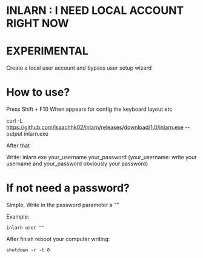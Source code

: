 # INLARN : I NEED LOCAL ACCOUNT RIGHT NOW

# EXPERIMENTAL

Create a local user account and bypass user setup wizard

# How to use?

Press Shift + F10 When appears for config the keyboard layout etc

curl -L https://github.com/isaachhk02/inlarn/releases/download/1.0/inlarn.exe --output inlarn.exe

After that

Write:
inlarn.exe your_username your_password (your_username: write your username and your_password obviously your password)

# If not need a password?
Simple, Write in the password parameter a ""

Example:

`inlarn user ""`

After finish reboot your computer writing:

`shutdown -r -t 0`
